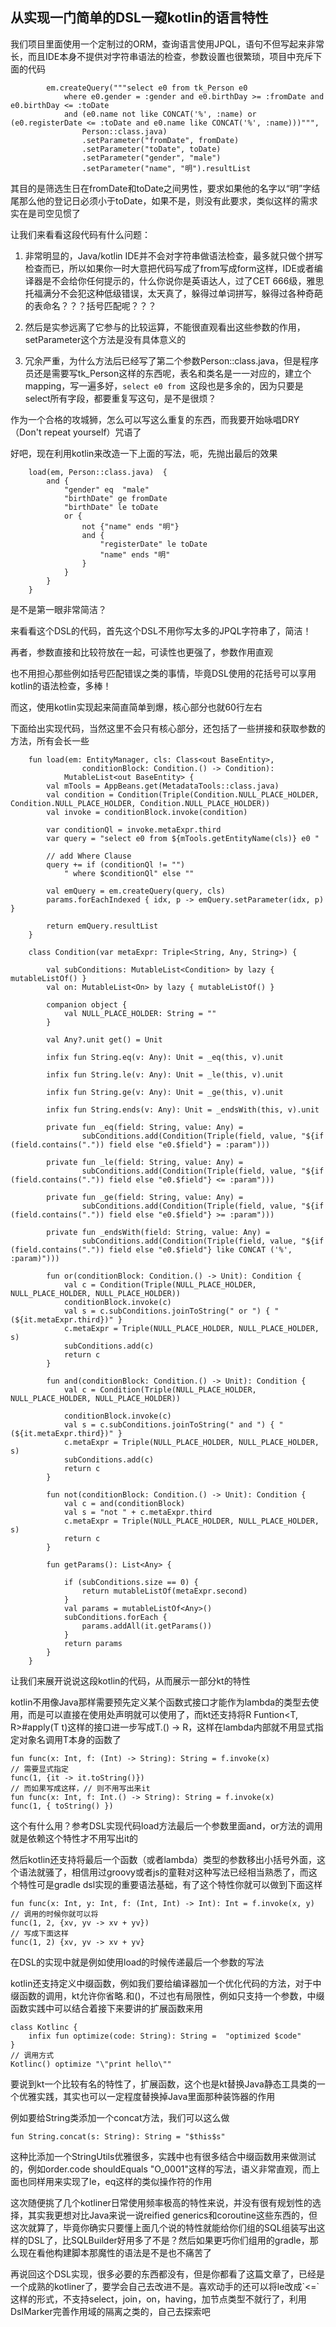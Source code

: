 ## 从实现一门简单的DSL一窥kotlin的语言特性

我们项目里面使用一个定制过的ORM，查询语言使用JPQL，语句不但写起来非常长，而且IDE本身不提供对字符串语法的检查，参数设置也很繁琐，项目中充斥下面的代码

```
        em.createQuery("""select e0 from tk_Person e0 
            where e0.gender = :gender and e0.birthDay >= :fromDate and e0.birthDay <= :toDate 
            and (e0.name not like CONCAT('%', :name) or (e0.registerDate <= :toDate and e0.name like CONCAT('%', :name)))""", 
                Person::class.java)
                .setParameter("fromDate", fromDate)
                .setParameter("toDate", toDate)
                .setParameter("gender", "male")
                .setParameter("name", "明").resultList
```
其目的是筛选生日在fromDate和toDate之间男性，要求如果他的名字以“明”字结尾那么他的登记日必须小于toDate，如果不是，则没有此要求，类似这样的需求实在是司空见惯了

让我们来看看这段代码有什么问题：

1. 非常明显的，Java/kotlin IDE并不会对字符串做语法检查，最多就只做个拼写检查而已，所以如果你一时大意把代码写成了from写成form这样，IDE或者编译器是不会给你任何提示的，什么你说你是英语达人，过了CET 666级，雅思托福满分不会犯这种低级错误，太天真了，躲得过单词拼写，躲得过各种奇葩的表命名？？？括号匹配呢？？？

2. 然后是实参远离了它参与的比较运算，不能很直观看出这些参数的作用，setParameter这个方法是没有具体意义的

3. 冗余严重，为什么方法后已经写了第二个参数Person::class.java，但是程序员还是需要写tk_Person这样的东西呢，表名和类名是一一对应的，建立个mapping，写一遍多好，`select e0 from `这段也是多余的，因为只要是select所有字段，都要重复写这句，是不是很烦？

作为一个合格的攻城狮，怎么可以写这么重复的东西，而我要开始咏唱DRY（Don't repeat yourself）咒语了

好吧，现在利用kotlin来改造一下上面的写法，呃，先抛出最后的效果

```
    load(em, Person::class.java)  {
        and {
            "gender" eq  "male"
            "birthDate" ge fromDate
            "birthDate" le toDate
            or {
                not {"name" ends "明"}
                and {
                    "registerDate" le toDate
                    "name" ends "明"
                }
            }
        }
    }
```

是不是第一眼非常简洁？

来看看这个DSL的代码，首先这个DSL不用你写太多的JPQL字符串了，简洁！

再者，参数直接和比较符放在一起，可读性也更强了，参数作用直观

也不用担心那些例如括号匹配错误之类的事情，毕竟DSL使用的花括号可以享用kotlin的语法检查，多棒！

而这，使用kotlin实现起来简直简单到爆，核心部分也就60行左右

下面给出实现代码，当然这里不会只有核心部分，还包括了一些拼接和获取参数的方法，所有会长一些

```
    fun load(em: EntityManager, cls: Class<out BaseEntity>,
                conditionBlock: Condition.() -> Condition):
            MutableList<out BaseEntity> {
        val mTools = AppBeans.get(MetadataTools::class.java)
        val condition = Condition(Triple(Condition.NULL_PLACE_HOLDER, Condition.NULL_PLACE_HOLDER, Condition.NULL_PLACE_HOLDER))
        val invoke = conditionBlock.invoke(condition)

        var conditionQl = invoke.metaExpr.third
        var query = "select e0 from ${mTools.getEntityName(cls)} e0 "

        // add Where Clause
        query += if (conditionQl != "")
            " where $conditionQl" else ""

        val emQuery = em.createQuery(query, cls)
        params.forEachIndexed { idx, p -> emQuery.setParameter(idx, p) }

        return emQuery.resultList
    }

    class Condition(var metaExpr: Triple<String, Any, String>) {

        val subConditions: MutableList<Condition> by lazy { mutableListOf() }
        val on: MutableList<On> by lazy { mutableListOf() }

        companion object {
            val NULL_PLACE_HOLDER: String = ""
        }

        val Any?.unit get() = Unit

        infix fun String.eq(v: Any): Unit = _eq(this, v).unit

        infix fun String.le(v: Any): Unit = _le(this, v).unit

        infix fun String.ge(v: Any): Unit = _ge(this, v).unit

        infix fun String.ends(v: Any): Unit = _endsWith(this, v).unit

        private fun _eq(field: String, value: Any) =
                subConditions.add(Condition(Triple(field, value, "${if (field.contains(".")) field else "e0.$field"} = :param")))

        private fun _le(field: String, value: Any) =
                subConditions.add(Condition(Triple(field, value, "${if (field.contains(".")) field else "e0.$field"} <= :param")))

        private fun _ge(field: String, value: Any) =
                subConditions.add(Condition(Triple(field, value, "${if (field.contains(".")) field else "e0.$field"} >= :param")))

        private fun _endsWith(field: String, value: Any) =
                subConditions.add(Condition(Triple(field, value, "${if (field.contains(".")) field else "e0.$field"} like CONCAT ('%', :param)")))

        fun or(conditionBlock: Condition.() -> Unit): Condition {
            val c = Condition(Triple(NULL_PLACE_HOLDER, NULL_PLACE_HOLDER, NULL_PLACE_HOLDER))
            conditionBlock.invoke(c)
            val s = c.subConditions.joinToString(" or ") { "(${it.metaExpr.third})" }
            c.metaExpr = Triple(NULL_PLACE_HOLDER, NULL_PLACE_HOLDER, s)
            subConditions.add(c)
            return c
        }

        fun and(conditionBlock: Condition.() -> Unit): Condition {
            val c = Condition(Triple(NULL_PLACE_HOLDER, NULL_PLACE_HOLDER, NULL_PLACE_HOLDER))

            conditionBlock.invoke(c)
            val s = c.subConditions.joinToString(" and ") { "(${it.metaExpr.third})" }
            c.metaExpr = Triple(NULL_PLACE_HOLDER, NULL_PLACE_HOLDER, s)
            subConditions.add(c)
            return c
        }

        fun not(conditionBlock: Condition.() -> Unit): Condition {
            val c = and(conditionBlock)
            val s = "not " + c.metaExpr.third
            c.metaExpr = Triple(NULL_PLACE_HOLDER, NULL_PLACE_HOLDER, s)
            return c
        }

        fun getParams(): List<Any> {

            if (subConditions.size == 0) {
                return mutableListOf(metaExpr.second)
            }
            val params = mutableListOf<Any>()
            subConditions.forEach {
                params.addAll(it.getParams())
            }
            return params
        }
    }
```

让我们来展开说说这段kotlin的代码，从而展示一部分kt的特性

kotlin不用像Java那样需要预先定义某个函数式接口才能作为lambda的类型去使用，而是可以直接在使用处声明就可以使用了，而kt还支持将R Funtion<T, R>#apply(T t)这样的接口进一步写成T.() -> R，这样在lambda内部就不用显式指定对象名调用T本身的函数了
```
fun func(x: Int, f: (Int) -> String): String = f.invoke(x)
// 需要显式指定
func(1, {it -> it.toString()})
// 而如果写成这样，// 则不用写出来it
fun func(x: Int, f: Int.() -> String): String = f.invoke(x)
func(1, { toString() })
```
这个有什么用？参考DSL实现代码load方法最后一个参数里面and，or方法的调用就是依赖这个特性才不用写出it的

然后kotlin还支持将最后一个函数（或者lambda）类型的参数移出小括号外面，这个语法就骚了，相信用过groovy或者js的童鞋对这种写法已经相当熟悉了，而这个特性可是gradle dsl实现的重要语法基础，有了这个特性你就可以做到下面这样
```
fun func(x: Int, y: Int, f: (Int, Int) -> Int): Int = f.invoke(x, y)
// 调用的时候你就可以将
func(1, 2, {xv, yv -> xv + yv})
// 写成下面这样
func(1, 2) {xv, yv -> xv + yv}
```
在DSL的实现中就是例如使用load的时候传递最后一个参数的写法

kotlin还支持定义中缀函数，例如我们要给编译器加一个优化代码的方法，对于中缀函数的调用，kt允许你省略.和()，不过也有局限性，例如只支持一个参数，中缀函数实践中可以结合着接下来要讲的扩展函数来用
```
class Kotlinc {
    infix fun optimize(code: String): String =  "optimized $code"
}
// 调用方式
Kotlinc() optimize "\"print hello\""
```

要说到kt一个比较有名的特性了，扩展函数，这个也是kt替换Java静态工具类的一个优雅实践，其实也可以一定程度替换掉Java里面那种装饰器的作用

例如要给String类添加一个concat方法，我们可以这么做
```
fun String.concat(s: String): String = "$this$s"
```
这种比添加一个StringUtils优雅很多，实践中也有很多结合中缀函数用来做测试的，例如order.code shouldEquals "O_0001"这样的写法，语义非常直观，而上面也同样用来实现了le，eq这样的类似操作符的作用

这次随便挑了几个kotliner日常使用频率极高的特性来说，并没有很有规划性的选择，其实我更想对比Java来说一说reified generics和coroutine这些东西的，但这次就算了，毕竟你确实只要懂上面几个说的特性就能给你们组的SQL组装写出这样的DSL了，比SQLBuilder好用多了不是？然后如果更巧你们组用的gradle，那么现在看他构建脚本那魔性的语法是不是也不痛苦了

再说回这个DSL实现，很多必要的东西都没有，但是你都看了这篇文章了，已经是一个成熟的kotliner了，要学会自己去改进不是。喜欢动手的还可以将le改成\`<=\`这样的形式，不支持select，join，on，having，加节点类型不就行了，利用DslMarker完善作用域的隔离之类的，自己去探索吧
